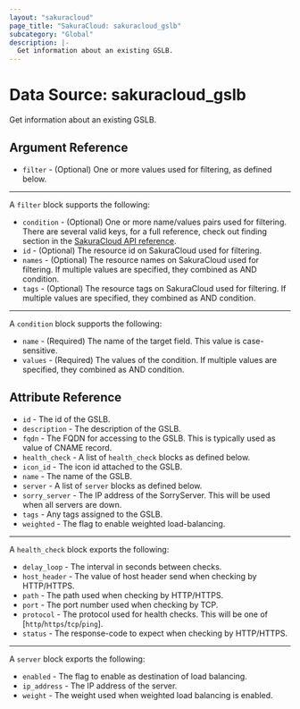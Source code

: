 ```yaml
---
layout: "sakuracloud"
page_title: "SakuraCloud: sakuracloud_gslb"
subcategory: "Global"
description: |-
  Get information about an existing GSLB.
---
```


# Data Source: sakuracloud_gslb

Get information about an existing GSLB.

## Argument Reference

* `filter` - (Optional) One or more values used for filtering, as defined below.


---

A `filter` block supports the following:

* `condition` - (Optional) One or more name/values pairs used for filtering. There are several valid keys, for a full reference, check out finding section in the [SakuraCloud API reference](https://developer.sakura.ad.jp/cloud/api/1.1/).
* `id` - (Optional) The resource id on SakuraCloud used for filtering.
* `names` - (Optional) The resource names on SakuraCloud used for filtering. If multiple values ​​are specified, they combined as AND condition.
* `tags` - (Optional) The resource tags on SakuraCloud used for filtering. If multiple values ​​are specified, they combined as AND condition.

---

A `condition` block supports the following:

* `name` - (Required) The name of the target field. This value is case-sensitive.
* `values` - (Required) The values of the condition. If multiple values ​​are specified, they combined as AND condition.


## Attribute Reference

* `id` - The id of the GSLB.
* `description` - The description of the GSLB.
* `fqdn` - The FQDN for accessing to the GSLB. This is typically used as value of CNAME record.
* `health_check` - A list of `health_check` blocks as defined below.
* `icon_id` - The icon id attached to the GSLB.
* `name` - The name of the GSLB.
* `server` - A list of `server` blocks as defined below.
* `sorry_server` - The IP address of the SorryServer. This will be used when all servers are down.
* `tags` - Any tags assigned to the GSLB.
* `weighted` - The flag to enable weighted load-balancing.


---

A `health_check` block exports the following:

* `delay_loop` - The interval in seconds between checks.
* `host_header` - The value of host header send when checking by HTTP/HTTPS.
* `path` - The path used when checking by HTTP/HTTPS.
* `port` - The port number used when checking by TCP.
* `protocol` - The protocol used for health checks. This will be one of [`http`/`https`/`tcp`/`ping`].
* `status` - The response-code to expect when checking by HTTP/HTTPS.

---

A `server` block exports the following:

* `enabled` - The flag to enable as destination of load balancing.
* `ip_address` - The IP address of the server.
* `weight` - The weight used when weighted load balancing is enabled.



